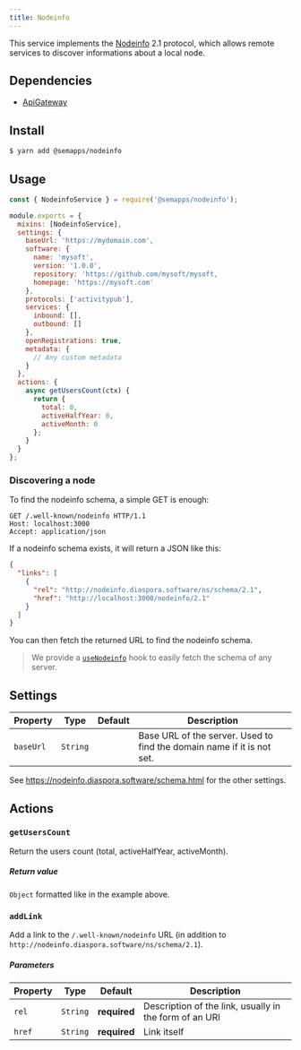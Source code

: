 ```yaml
---
title: Nodeinfo
---
```


This service implements the [Nodeinfo](https://nodeinfo.diaspora.software) 2.1 protocol, which allows remote services to discover informations about a local node.

## Dependencies

- [ApiGateway](https://moleculer.services/docs/0.14/moleculer-web.html)

## Install

```bash
$ yarn add @semapps/nodeinfo
```

## Usage

```js
const { NodeinfoService } = require('@semapps/nodeinfo');

module.exports = {
  mixins: [NodeinfoService],
  settings: {
    baseUrl: 'https://mydomain.com',
    software: {
      name: 'mysoft',
      version: '1.0.0',
      repository: 'https://github.com/mysoft/mysoft,
      homepage: 'https://mysoft.com'
    },
    protocols: ['activitypub'],
    services: {
      inbound: [],
      outbound: []
    },
    openRegistrations: true,
    metadata: {
      // Any custom metadata
    }
  },
  actions: {
    async getUsersCount(ctx) {
      return {
        total: 0,
        activeHalfYear: 0,
        activeMonth: 0
      };
    }
  }
};
```

### Discovering a node

To find the nodeinfo schema, a simple GET is enough:

```
GET /.well-known/nodeinfo HTTP/1.1
Host: localhost:3000
Accept: application/json
```

If a nodeinfo schema exists, it will return a JSON like this:

```json
{
  "links": [
    {
      "rel": "http://nodeinfo.diaspora.software/ns/schema/2.1",
      "href": "http://localhost:3000/nodeinfo/2.1"
    }
  ]
}
```

You can then fetch the returned URL to find the nodeinfo schema.

> We provide a [`useNodeinfo`](../frontend/activitypub-components.md#usenodeinfo) hook to easily fetch the schema of any server.

## Settings

| Property  | Type     | Default | Description                                                            |
| --------- | -------- | ------- | ---------------------------------------------------------------------- |
| `baseUrl` | `String` |         | Base URL of the server. Used to find the domain name if it is not set. |

See https://nodeinfo.diaspora.software/schema.html for the other settings.

## Actions

### `getUsersCount`

Return the users count (total, activeHalfYear, activeMonth).

##### Return value

`Object` formatted like in the example above.

### `addLink`

Add a link to the `/.well-known/nodeinfo` URL (in addition to `http://nodeinfo.diaspora.software/ns/schema/2.1`).

##### Parameters

| Property | Type     | Default      | Description                                            |
| -------- | -------- | ------------ | ------------------------------------------------------ |
| `rel`    | `String` | **required** | Description of the link, usually in the form of an URI |
| `href`   | `String` | **required** | Link itself                                            |
